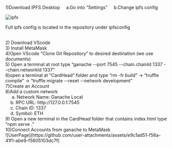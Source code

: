 1)Download IPFS Desktop
&nbsp;&nbsp;&nbsp;&nbsp;a.Go into “Settings”
&nbsp;&nbsp;&nbsp;&nbsp;b.Change ipfs config
<br>

![ipfs](https://github.com/user-attachments/assets/e55f8700-3bca-47ee-b800-ad39ed3fb757)

Full ipfs config is located in the repository under ipfsconfig

<br>
2) Download VScode
<br>
3) Install MetaMask
<br>
4)Open VScode “Clone Git Repository” to desired destination (we use documents)
<br>
5) Open a terminal at root type “ganache --port 7545 --chain.chainId 1337 --chain.networkId 1337”
<br>
6)open a terminal at “CardHead” folder and type “rm -fr build” → “truffle compile”	→ “truffle migrate --reset --network development”
<br>
7)Create an Account
<br>
8)Add a custom network
<br>
&nbsp;&nbsp;&nbsp;&nbsp; a. Network Name: Ganache Local
<br>
&nbsp;&nbsp;&nbsp;&nbsp;b. RPC URL: http://127.0.0.1:7545
<br>
&nbsp;&nbsp;&nbsp;&nbsp;c. Chain ID: 1337
<br>
&nbsp;&nbsp;&nbsp;&nbsp;d. Symbol: ETH
<br>
9) Open a new terminal in the CardHead folder that contains index.html type “npm serve .”
<br>
10)Connect Accounts from ganache to MetaMask
<br>
![UserPage](https://github.com/user-attachments/assets/e9c1ad51-f56a-41f1-abe9-f5605103dc7f)
